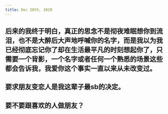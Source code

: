 ```yaml
---
title: Dec 20th, 2020
---
```


## 后来的我终于明白，真正的思念不是彻夜难眠想你到流泪，也不是大醉后大声地呼喊你的名字，而是我以为我已经彻底忘记你了却在生活最平凡的时刻想起你了，只需要一个背影，一个名字或者任何一个熟悉的场景这些都会告诉我，我爱你这个事实一直以来从未改变过。
## 要求朋友变恋人是我这辈子最sb的决定。
## 要不要跟喜欢的人做朋友？
